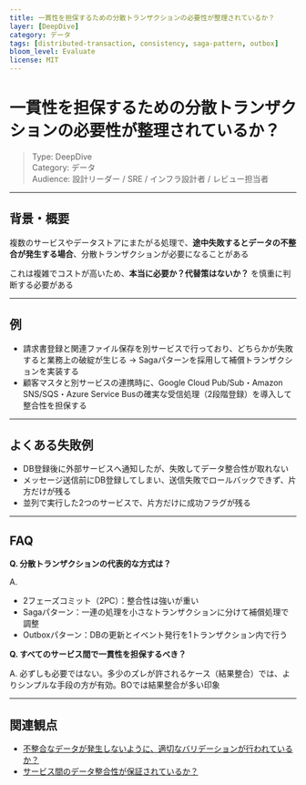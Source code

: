 ```yaml
---
title: 一貫性を担保するための分散トランザクションの必要性が整理されているか？
layer: [DeepDive]
category: データ
tags: [distributed-transaction, consistency, saga-pattern, outbox]
bloom_level: Evaluate
license: MIT
---
```


# 一貫性を担保するための分散トランザクションの必要性が整理されているか？

> Type: DeepDive  
> Category: データ  
> Audience: 設計リーダー / SRE / インフラ設計者 / レビュー担当者

---

## 背景・概要

複数のサービスやデータストアにまたがる処理で、**途中失敗するとデータの不整合が発生する場合**、分散トランザクションが必要になることがある

これは複雑でコストが高いため、**本当に必要か？代替策はないか？** を慎重に判断する必要がある

---

## 例

- 請求書登録と関連ファイル保存を別サービスで行っており、どちらかが失敗すると業務上の破綻が生じる → Sagaパターンを採用して補償トランザクションを実装する
- 顧客マスタと別サービスの連携時に、Google Cloud Pub/Sub・Amazon SNS/SQS・Azure Service Busの確実な受信処理（2段階登録）を導入して整合性を担保する

---

## よくある失敗例

- DB登録後に外部サービスへ通知したが、失敗してデータ整合性が取れない
- メッセージ送信前にDB登録してしまい、送信失敗でロールバックできず、片方だけが残る
- 並列で実行した2つのサービスで、片方だけに成功フラグが残る

---

## FAQ

**Q. 分散トランザクションの代表的な方式は？**

A.

- 2フェーズコミット（2PC）：整合性は強いが重い
- Sagaパターン：一連の処理を小さなトランザクションに分けて補償処理で調整
- Outboxパターン：DBの更新とイベント発行を1トランザクション内で行う

**Q. すべてのサービス間で一貫性を担保するべき？**

A. 必ずしも必要ではない。多少のズレが許されるケース（結果整合）では、よりシンプルな手段の方が有効。BOでは結果整合が多い印象

---

## 関連観点

- [不整合なデータが発生しないように、適切なバリデーションが行われているか？](https://zenn.dev/kanaria007/articles/7688d07ad08903)
- [サービス間のデータ整合性が保証されているか？](https://zenn.dev/kanaria007/articles/b97134137d3316)

